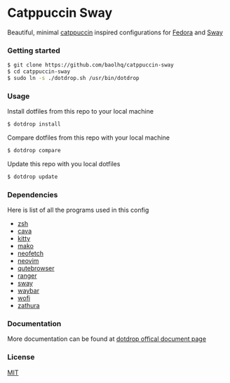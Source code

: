 # Catppuccin Sway

Beautiful, minimal [catppuccin](https://github.com/catppuccin/catppuccin) inspired configurations for [Fedora](https://getfedora.org/) and [Sway](https://github.com/swaywm/sway)

### Getting started

```sh
$ git clone https://github.com/baolhq/catppuccin-sway
$ cd catppuccin-sway
$ sudo ln -s ./dotdrop.sh /usr/bin/dotdrop
```

### Usage

Install dotfiles from this repo to your local machine

```sh
$ dotdrop install
```

Compare dotfiles from this repo with your local machine

```sh
$ dotdrop compare
```

Update this repo with you local dotfiles

```sh
$ dotdrop update
```

### Dependencies

Here is list of all the programs used in this config

- [zsh](https://www.zsh.org/)
- [cava](https://github.com/karlstav/cava)
- [kitty](https://sw.kovidgoyal.net/kitty/)
- [mako](https://github.com/emersion/mako)
- [neofetch](https://github.com/dylanaraps/neofetch)
- [neovim](https://neovim.io/)
- [qutebrowser](https://www.qutebrowser.org/)
- [ranger](https://github.com/ranger/ranger)
- [sway](https://github.com/swaywm/sway)
- [waybar](https://github.com/Alexays/Waybar)
- [wofi](https://reposcope.com/package/wofi)
- [zathura](https://pwmt.org/projects/zathura/)

### Documentation

More documentation can be found at [dotdrop offical document page](https://dotdrop.readthedocs.io/en/latest/)

### License

[MIT](https://github.com/baolhq/dotfiles/blob/main/LICENSE)

